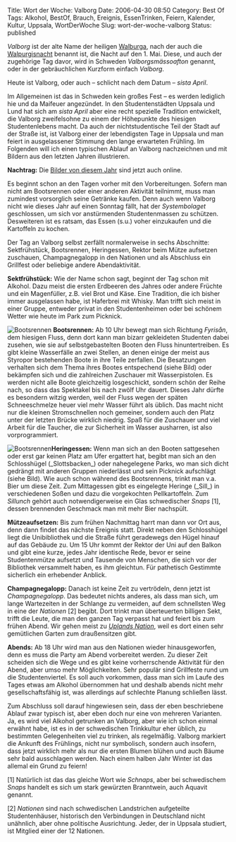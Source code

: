 Title: Wort der Woche: Valborg
Date: 2006-04-30 08:50
Category: Best Of
Tags: Alkohol, BestOf, Brauch, Ereignis, EssenTrinken, Feiern, Kalender, Kultur, Uppsala, WortDerWoche
Slug: wort-der-woche-valborg
Status: published

*Valborg* ist der alte Name der heiligen
[Walburga](http://de.wikipedia.org/wiki/Walburga), nach der auch die
[Walpurgisnacht](http://de.wikipedia.org/wiki/Walpurgisnacht) benannt
ist, die Nacht auf den 1. Mai. Diese, und auch der zugehörige Tag davor,
wird in Schweden *Valborgsmässoafton* genannt, oder in der
gebräuchlichen Kurzform einfach *Valborg*.

Heute ist Valborg, oder auch – schlicht nach dem Datum – *sista April*.

Im Allgemeinen ist das in Schweden kein großes Fest – es werden
lediglich hie und da Maifeuer angezündet. In den Studentenstädten
Uppsala und Lund hat sich am *sista April* aber eine recht spezielle
Tradition entwickelt, die Valborg zweifelsohne zu einem der Höhepunkte
des hiesigen Studentenlebens macht. Da auch der nichtstudentische Teil
der Stadt auf der Straße ist, ist Valborg einer der lebendigsten Tage in
Uppsala und man feiert in ausgelassener Stimmung den lange erwarteten
Frühling. Im Folgenden will ich einen typischen Ablauf an Valborg
nachzeichnen und mit Bildern aus den letzten Jahren illustrieren.

**Nachtrag:** Die [Bilder von diesem
Jahr](http://www.thomasmarquart.net/gallery/Valborg2006/) sind jetzt
auch online.  
<!--more-->

Es beginnt schon an den Tagen vorher mit den Vorbereitungen. Sofern man
nicht am Bootsrennen oder einer anderen Aktivität teilnimmt, muss man
zumindest vorsorglich seine Getränke kaufen. Denn auch wenn Valborg
nicht wie dieses Jahr auf einen Sonntag fällt, hat der *Systembolaget*
geschlossen, um sich vor anstürmenden Studentenmassen zu schützen.
Desweiteren ist es ratsam, das Essen (s.u.) voher einzukaufen und die
Kartoffeln zu kochen.

Der Tag an Valborg selbst zerfällt normalerweise in sechs Abschnitte:
Sektfrühstück, Bootsrennen, Heringessen, Rektor beim Mütze aufsetzen
zuschauen, Champagnegalopp in den Nationen und als Abschluss ein
Grillfest oder beliebige andere Abendaktivität.

**Sektfrühstück:** Wie der Name schon sagt, beginnt der Tag schon mit
Alkohol. Dazu meist die ersten Erdbeeren des Jahres oder andere Früchte
und ein Magenfüller, z.B. viel Brot und Käse. Eine Tradition, die ich
bisher immer ausgelassen habe, ist Haferbrei mit Whisky. Man trifft sich
meist in einer Gruppe, entweder privat in den Studentenheimen oder bei
schönem Wetter wie heute im Park zum Picknick.

![Bootsrennen](/pic/forsranning_sm.jpg) **Bootsrennen:** Ab 10 Uhr
bewegt man sich Richtung *Fyrisån*, dem hiesigen Fluss, denn dort kann
man bizarr gekleideten Studenten dabei zusehen, wie sie auf
selbstgebastelten Booten den Fluss hinuntertreiben. Es gibt kleine
Wasserfälle an zwei Stellen, an denen einige der meist aus Styropor
bestehenden Boote in ihre Teile zerfallen. Die Besatzungen verhalten
sich dem Thema ihres Bootes entspechend (siehe Bild) oder bekämpfen sich
und die zahlreichen Zuschauer mit Wasserpistolen. Es werden nicht alle
Boote gleichzeitig losgeschickt, sondern schön der Reihe nach, so dass
das Spektakel bis nach zwölf Uhr dauert. Dieses Jahr dürfte es besondern
witzig werden, weil der Fluss wegen der späten Schneeschmelze heuer viel
mehr Wasser führt als üblich. Das macht nicht nur die kleinen
Stromschnellen noch gemeiner, sondern auch den Platz unter der letzten
Brücke wirklich niedrig. Spaß für die Zuschauer und viel Arbeit für die
Taucher, die zur Sicherheit im Wasser ausharren, ist also
vorprogrammiert.

![Bootsrennen](/pic/slottsbacken.jpg)**Heringessen:** Wenn man sich an
den Booten sattgesehen oder erst gar keinen Platz am Ufer ergattert hat,
begibt man sich an den Schlosshügel (\_Slottsbacken\_) oder nahegelegene
Parks, wo man sich dicht gedrängt mit anderen Gruppen niederlässt und
sein Picknick aufschlägt (siehe Bild). Wie auch schon während des
Bootsrennens, trinkt man v.a. Bier um diese Zeit. Zum Mittagessen gibt
es eingelegte Heringe (\_Sill\_) in verschiedenen Soßen und dazu die
vorgekochten Pellkartoffeln. Zum *Sillunch* gehört auch notwendigerweise
ein Glas schwedischer *Snaps* [1], dessen brennenden Geschmack man mit
mehr Bier nachspült.

**Mützeaufsetzen:** Bis zum frühen Nachmittag harrt man dann vor Ort
aus, denn dann findet das nächste Ereignis statt. Direkt neben den
Schlosshügel liegt die Unibibliothek und die Straße führt geradewegs den
Hügel hinauf auf das Gebäude zu. Um 15 Uhr kommt der Rektor der Uni auf
den Balkon und gibt eine kurze, jedes Jahr identische Rede, bevor er
seine Studentenmütze aufsetzt und Tausende von Menschen, die sich vor
der Bibliothek versammelt haben, es ihm gleichtun. Für pathetisch
Gestimmte sicherlich ein erhebender Anblick.

**Champagnegalopp:** Danach ist keine Zeit zu vertrödeln, denn jetzt ist
*Champagnegalopp*. Das bedeutet nichts anderes, als dass man sich, um
lange Wartezeiten in der Schlange zu vermeiden, auf dem schnellsten Weg
in eine der *Nationen* [2] begibt. Dort trinkt man überteuerten billigen
Sekt, trifft die Leute, die man den ganzen Tag verpasst hat und feiert
bis zum frühen Abend. Wir gehen meist zu [*Uplands
Nation*](http://www.uplandsnation.se/), weil es dort einen sehr
gemütlichen Garten zum draußensitzen gibt.

**Abends:** Ab 18 Uhr wird man aus den Nationen wieder hinausgeworfen,
denn es muss die Party am Abend vorbereitet werden. Zu dieser Zeit
scheiden sich die Wege und es gibt keine vorherrschende Aktivität für
den Abend, aber umso mehr Möglichkeiten. Sehr populär sind Grillfeste
rund um die Studentenviertel. Es soll auch vorkommen, dass man sich im
Laufe des Tages etwas am Alkohol übernommen hat und deshalb abends nicht
mehr gesellschaftsfähig ist, was allerdings auf schlechte Planung
schließen lässt.

Zum Abschluss soll darauf hingewiesen sein, dass der eben beschriebene
Ablauf zwar typisch ist, aber eben doch nur eine von mehreren Varianten.
Ja, es wird viel Alkohol getrunken an Valborg, aber wie ich schon einmal
erwähnt habe, ist es in der schwedischen Trinkkultur eher üblich, zu
bestimmten Gelegenheiten viel zu trinken, als regelmäßig. Valborg
markiert die Ankunft des Frühlings, nicht nur symbolisch, sondern auch
insofern, dass jetzt wirklich mehr als nur die ersten Blumen blühen und
auch Bäume sehr bald ausschlagen werden. Nach einem halben Jahr Winter
ist das allemal ein Grund zu feiern!

[1] Natürlich ist das das gleiche Wort wie *Schnaps*, aber bei
schwedischem *Snaps* handelt es sich um stark gewürzten Branntwein, auch
Aquavit genannt.

[2] *Nationen* sind nach schwedischen Landstrichen aufgeteilte
Studentenhäuser, historisch den Verbindungen in Deutschland nicht
unähnlich, aber ohne politische Ausrichtung. Jeder, der in Uppsala
studiert, ist Mitglied einer der 12 Nationen.

